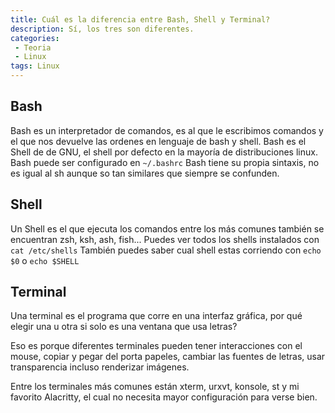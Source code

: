 ```yaml
---
title: Cuál es la diferencia entre Bash, Shell y Terminal?
description: Sí, los tres son diferentes.
categories:
 - Teoria
 - Linux
tags: Linux
---
```


## Bash
Bash es un interpretador de comandos, es al que le escribimos comandos y el que nos devuelve las ordenes en lenguaje de bash y shell.
Bash es el Shell de de GNU, el shell por defecto en la mayoría de distribuciones linux.
Bash puede ser configurado en `~/.bashrc`
Bash tiene su propia sintaxis, no es igual al sh aunque so tan similares que siempre se confunden.

## Shell
Un Shell es el que ejecuta los comandos entre los más comunes también se encuentran zsh, ksh, ash, fish...
Puedes ver todos los shells instalados con `cat /etc/shells`
También puedes saber cual shell estas corriendo con `echo $0` o `echo $SHELL`

## Terminal
Una terminal es el programa que corre en una interfaz gráfica, por qué elegir una u otra si solo es una ventana que usa letras?

Eso es porque diferentes terminales pueden tener interacciones con el mouse, copiar y pegar del porta papeles, cambiar las fuentes de letras, usar transparencia incluso renderizar imágenes.

Entre los terminales más comunes están xterm, urxvt, konsole, st y mi favorito Alacritty, el cual no necesita mayor configuración para verse bien.

